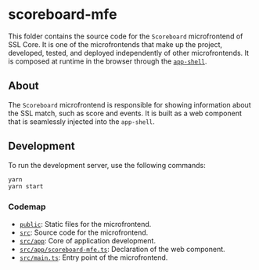 # scoreboard-mfe

This folder contains the source code for the `Scoreboard` microfrontend of SSL Core. It is one of the microfrontends that make up the project, developed, tested, and deployed independently of other microfrontends. It is composed at runtime in the browser through the [`app-shell`](https://github.com/robocin/ssl-core/app-shell).

## About

The `Scoreboard` microfrontend is responsible for showing information about the SSL match, such as score and events. It is built as a web component that is seamlessly injected into the `app-shell`.

## Development

To run the development server, use the following commands:

```bash
yarn
yarn start
```

### Codemap

- [`public`](public): Static files for the microfrontend.
- [`src`](src): Source code for the microfrontend.
- [`src/app`](src/app): Core of application development.
- [`src/app/scoreboard-mfe.ts`](src/app/scoreboard-mfe.ts): Declaration of the web component.
- [`src/main.ts`](src/main.ts): Entry point of the microfrontend.
